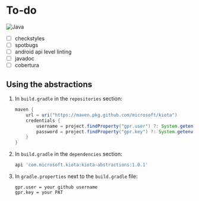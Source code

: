 # To-do

![Java](https://github.com/microsoft/kiota/actions/workflows/abstractions-java.yml/badge.svg)

- [ ] checkstyles
- [ ] spotbugs
- [ ] android api level linting
- [ ] javadoc
- [ ] cobertura

## Using the abstractions

1. In `build.gradle` in the `repositories` section:

    ```Groovy
    maven {
        url = uri("https://maven.pkg.github.com/microsoft/kiota")
        credentials {
            username = project.findProperty("gpr.user") ?: System.getenv("USERNAME")
            password = project.findProperty("gpr.key") ?: System.getenv("TOKEN")
        }
    }
    ```

1. In `build.gradle` in the `dependencies` section:

    ```Groovy
    api 'com.microsoft.kiota:kiota-abstractions:1.0.1'
    ```

1. In `gradle.properties` next to the `build.gradle` file:

    ```Config
    gpr.user = your github username
    gpr.key = your PAT
    ```
